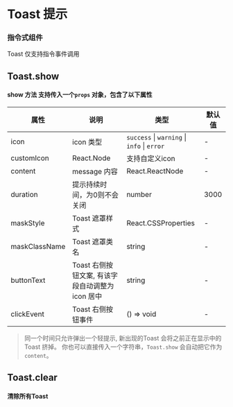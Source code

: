 # Toast 提示

<code src="./demos/index.tsx"></code>
### 指令式组件
Toast 仅支持指令事件调用

## Toast.show
#### show 方法 支持传入一个`props` 对象，包含了以下属性


| 属性      | 说明                                   | 类型                                             | 默认值       |
| --------- | -------------------------------------- | ------------------------------------------------ | ------------ |
| icon     | icon 类型                        | `success` \| `warning` \| `info` \| `error`           | -     |
| customIcon | React.Node | 支持自定义icon | - |
| content   | message 内容                               | React.ReactNode                                        | - |
| duration     | 提示持续时间，为0则不会关闭                      | number                                       | 3000 |
|maskStyle| Toast 遮罩样式 | React.CSSProperties  | - |
|maskClassName | Toast 遮罩类名 | string | - |
|buttonText | Toast 右侧按钮文案, 有该字段自动调整为icon 居中| string | - |
|clickEvent | Toast 右侧按钮事件| () => void | - |



> 同一个时间只允许弹出一个轻提示, 新出现的Toast 会将之前正在显示中的Toast 挤掉。
你也可以直接传入一个字符串，`Toast.show` 会自动把它作为 `content`。

## Toast.clear
#### 清除所有Toast
